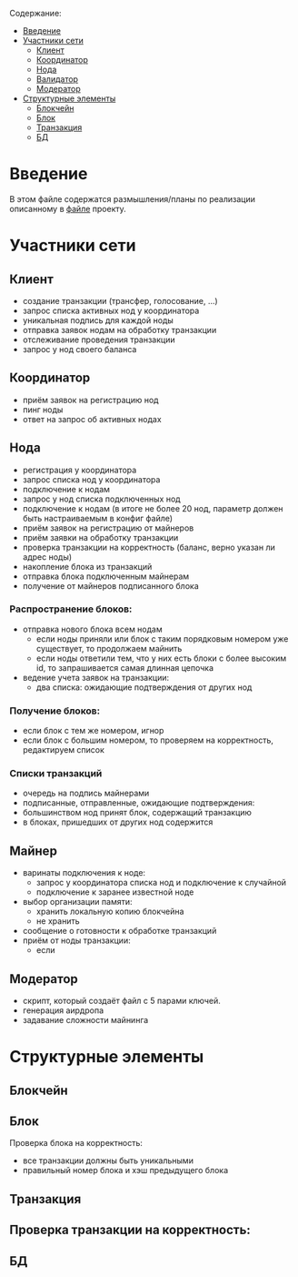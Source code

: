 Содержание:
- [Введение](#введение)
- [Участники сети](#участники-сети)
  - [Клиент](#клиент)
  - [Координатор](#координатор)
  - [Нода](#нода)
  - [Валидатор](#валидатор)
  - [Модератор](#модератор)
- [Структурные элементы](#структурные-элементы)
  - [Блокчейн](#блокчейн)
  - [Блок](#блок)
  - [Транзакция](#транзакция)
  - [БД](#БД)
 
 
# Введение
 
В этом файле содержатся размышления/планы по реализации описанному в [файле](https://github.com/Overseven/blockchain/blob/develop/docs/description.md) проекту.
 
# Участники сети
 
## Клиент
- создание транзакции (трансфер, голосование, ...)
- запрос списка активных нод у координатора
- уникальная подпись для каждой ноды
- отправка заявок нодам на обработку транзакции
- отслеживание проведения транзакции
- запрос у нод своего баланса

## Координатор
- приём заявок на регистрацию нод
- пинг ноды
- ответ на запрос об активных нодах

## Нода
- регистрация у координатора
- запрос списка нод у координатора
- подключение к нодам
- запрос у нод списка подключенных нод
- подключение к нодам (в итоге не более 20 нод, параметр должен быть настраиваемым в конфиг файле)
- приём заявок на регистрацию от майнеров
- приём заявки на обработку транзакции
- проверка транзакции на корректность (баланс, верно указан ли адрес ноды)
- накопление блока из транзакций
- отправка блока подключенным майнерам
- получение от майнеров подписанного блока

### Распространение блоков:
- отправка нового блока всем нодам
  - если ноды приняли или блок с таким порядковым номером уже существует, то продолжаем майнить
  - если ноды ответили тем, что у них есть блоки с более высоким id, то запрашивается самая длинная цепочка
- ведение учета заявок на транзакции:
  - два списка: ожидающие подтверждения от других нод

### Получение блоков:
- если блок с тем же номером, игнор
- если блок с большим номером, то проверяем на корректность, редактируем список 

### Списки транзакций
- очередь на подпись майнерами
- подписанные, отправленные, ожидающие подтверждения:
 - большинством нод принят блок, содержащий транзакцию
 - в блоках, пришедших от других нод содержится 

## Майнер
- варинаты подключения к ноде:
  - запрос у координатора списка нод и подключение к случайной
  - подключение к заранее известной ноде
- выбор организации памяти:
  - хранить локальную копию блокчейна
  - не хранить
- сообщение о готовности к обработке транзакций
- приём от ноды транзакции:
  - если 


## Модератор
- скрипт, который создаёт файл с 5 парами ключей.
- генерация аирдропа
- задавание сложности майнинга
 
# Структурные элементы
 
## Блокчейн

## Блок
Проверка блока на корректность:
- все транзакции должны быть уникальными
- правильный номер блока и хэш предыдущего блока

## Транзакция
Проверка транзакции на корректность:
- 

## БД
